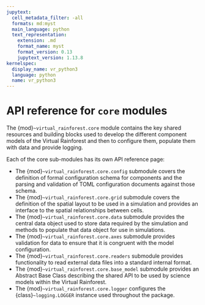 ```yaml
---
jupytext:
  cell_metadata_filter: -all
  formats: md:myst
  main_language: python
  text_representation:
    extension: .md
    format_name: myst
    format_version: 0.13
    jupytext_version: 1.13.8
kernelspec:
  display_name: vr_python3
  language: python
  name: vr_python3
---
```


# API reference for `core` modules

The {mod}`~virtual_rainforest.core` module contains the key shared resources and
building blocks used to develop the different component models of the Virtual Rainforest
and then to configure them, populate them with data and provide logging.

Each of the core sub-modules has its own API reference page:

* The {mod}`~virtual_rainforest.core.config` submodule covers the
  definition of formal configuration schema for components and the parsing and
  validation of TOML configuration documents against those schema.
* The {mod}`~virtual_rainforest.core.grid` submodule covers the
  definition of the spatial layout to be used in a simulation and provides an interface
  to the spatial relationships between cells.
* The {mod}`~virtual_rainforest.core.data` submodule provides the
  central data object used to store data required by the simulation and methods to
  populate that data object for use in simulations.
* The {mod}`~virtual_rainforest.core.axes` submodule provides validation for data to
  ensure that it is congruent with the model configuration.
* The {mod}`~virtual_rainforest.core.readers` submodule provides functionality to read
  external data files into a standard internal format.
* The {mod}`~virtual_rainforest.core.base_model` submodule provides an Abstract
  Base Class describing the shared API to be used by science models within the Virtual
  Rainforest.
* The {mod}`~virtual_rainforest.core.logger` configures the {class}`~logging.LOGGER`
  instance used throughout the package.
